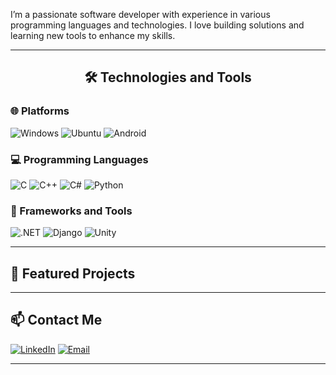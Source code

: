 I’m a passionate software developer with experience in various programming languages and technologies. I love building solutions and learning new tools to enhance my skills.

----------------------------------------------------------------------------------------------------------------------------------

<h2 align="center">🛠️ Technologies and Tools</h2>

### 🌐 Platforms
![Windows](https://img.shields.io/badge/Windows-0078D6?style=flat-square&logoColor=white)
![Ubuntu](https://img.shields.io/badge/Ubuntu-E95420?style=flat-square&logo=ubuntu&logoColor=white)
![Android](https://img.shields.io/badge/Android-3DDC84?style=flat-square&logo=android&logoColor=white)

### 💻 Programming Languages
![C](https://img.shields.io/badge/C-00599C?style=flat-square&logo=c&logoColor=white)
![C++](https://img.shields.io/badge/-C++-007ACC?style=flat-square&logo=cplusplus&logoColor=white)
![C#](https://img.shields.io/badge/C%23-239120?style=flat-square&logo=c-sharp&logoColor=white)
![Python](https://img.shields.io/badge/Python-14354C?style=flat-square&logo=python&logoColor=white)

### 🚀 Frameworks and Tools
![.NET](https://img.shields.io/badge/.NET-5C2D91?style=flat-square&logo=.net&logoColor=white)
![Django](https://img.shields.io/badge/Django-092E20?style=flat-square&logo=django&logoColor=white)
![Unity](https://img.shields.io/badge/Unity-100000?style=flat-square&logo=unity&logoColor=white)

---

## 🚀 Featured Projects

---

## 📫 Contact Me
[![LinkedIn](https://img.shields.io/badge/-LinkedIn-blue?style=flat-square&logo=linkedin)](https://www.linkedin.com/in/bruno-omar-chochoca-yarleque-2368a4294/)
[![Email](https://img.shields.io/badge/Email-D14836?style=flat-square&logo=gmail&logoColor=white)](bruno.chochoca@unmsm.edu.pe)

---------------------------------------------------------------------------------------------------------------------------------

